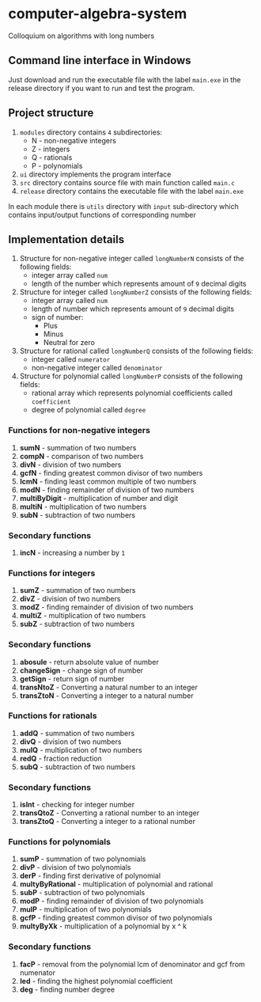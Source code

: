 # computer-algebra-system
Colloquium on algorithms with long numbers

## Command line interface in Windows
Just download and run the executable file with the label `main.exe` in the release directory if you want to run and test the program.

## Project structure
1. `modules` directory contains `4` subdirectories:
    * N - non-negative integers
    * Z - integers
    * Q - rationals
    * P - polynomials
2. `ui` directory implements the program interface
3. `src` directory contains source file with main function called `main.c`
4. `release` directory contains the executable file with the label `main.exe`

In each module there is `utils` directory with `input` sub-directory which contains input/output functions of corresponding number

## Implementation details
1. Structure for non-negative integer called `longNumberN` consists of the following fields:
   * integer array called `num`
   * length of the number which represents amount of `9` decimal digits
2. Structure for integer called `longNumberZ` consists of the following fields:
   * integer array called `num`
   * length of number which represents amount of `9` decimal digits
   * sign of number:
     * Plus
     * Minus
     * Neutral for zero
3. Structure for rational called `longNumberQ` consists of the following fields:
   * integer called `numerator`
   * non-negative integer called `denominator`
4. Structure for polynomial called `longNumberP` consists of the following fields:
   * rational array which represents polynomial coefficients called `coefficient`
   * degree of polynomial called `degree`

### Functions for non-negative integers
1. **sumN** - summation of two numbers
2. **compN** - comparison of two numbers
3. **divN** - division of two numbers
4. **gcfN** - finding greatest common divisor of two numbers
5. **lcmN** - finding least common multiple of two numbers
6. **modN** - finding remainder of division of two numbers
7. **multiByDigit** - multiplication of number and digit
8. **multiN** - multiplication of two numbers
9.  **subN** - subtraction of two numbers
### Secondary functions
1. **incN** - increasing a number by `1`

### Functions for integers
1. **sumZ** - summation of two numbers
2. **divZ** - division of two numbers
3. **modZ** - finding remainder of division of two numbers
4. **multiZ** - multiplication of two numbers
5. **subZ** - subtraction of two numbers
### Secondary functions
1. **abosule** - return absolute value of number
2. **changeSign** - change sign of number
3. **getSign** - return sign of number
4. **transNtoZ** - Converting a natural number to an integer
5. **transZtoN** - Converting a integer to a natural number

### Functions for rationals
1. **addQ** - summation of two numbers
2. **divQ** - division of two numbers
3. **mulQ** - multiplication of two numbers
4. **redQ** - fraction reduction
5. **subQ** - subtraction of two numbers
### Secondary functions
1. **isInt** - checking for integer number
2. **transQtoZ** - Converting a rational number to an integer
3. **transZtoQ** - Converting a integer to a rational number

### Functions for polynomials
1. **sumP** - summation of two polynomials
2. **divP** - division of two polynomials
3. **derP** - finding first derivative of polynomial
4. **multyByRational** - multiplication of polynomial and rational
5. **subP** - subtraction of two polynomials
6. **modP** - finding remainder of division of two polynomials 
7. **mulP** - multiplication of two polynomials
8. **gcfP** - finding greatest common divisor of two polynomials
9. **multyByXk** - multiplication of a polynomial by x ^ k
### Secondary functions
1. **facP** - removal from the polynomial lcm of denominator and gcf from numenator
2. **led** - finding the highest polynomial coefficient
3. **deg** - finding number degree